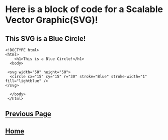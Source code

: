 # Here is a block of code for a Scalable Vector Graphic(SVG)!

## This SVG is a Blue Circle!

````
<!DOCTYPE html>
<html>
    <h1>This is a Blue Circle!</h1>
  <body>
    
 <svg width="50" height="50">
  <circle cx="15" cy="15" r="30" stroke="Blue" stroke-width="1" fill="lightblue" />
</svg>
    
  </body>
 </html>
````





[Previous Page](Page4.md)
-
[Home](README.md)
-

